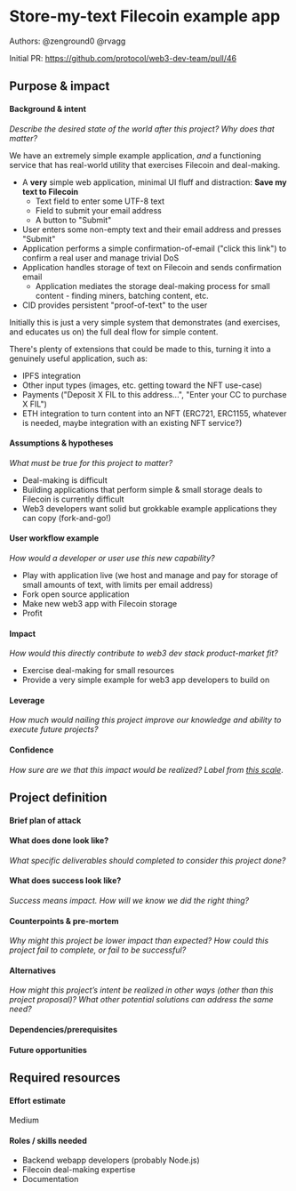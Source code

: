 # Store-my-text Filecoin example app

Authors: @zenground0 @rvagg

Initial PR: https://github.com/protocol/web3-dev-team/pull/46

## Purpose &amp; impact 

#### Background &amp; intent

_Describe the desired state of the world after this project? Why does that matter?_

We have an extremely simple example application, _and_ a functioning service that has real-world utility that exercises Filecoin and deal-making.

 * A **very** simple web application, minimal UI fluff and distraction: **Save my text to Filecoin**
   - Text field to enter some UTF-8 text
   - Field to submit your email address
   - A button to "Submit"
 * User enters some non-empty text and their email address and presses "Submit"
 * Application performs a simple confirmation-of-email ("click this link") to confirm a real user and manage trivial DoS
 * Application handles storage of text on Filecoin and sends confirmation email
   - Application mediates the storage deal-making process for small content - finding miners, batching content, etc.
 * CID provides persistent "proof-of-text" to the user

Initially this is just a very simple system that demonstrates (and exercises, and educates us on) the full deal flow for simple content.

There's plenty of extensions that could be made to this, turning it into a genuinely useful application, such as:

 * IPFS integration
 * Other input types (images, etc. getting toward the NFT use-case)
 * Payments ("Deposit X FIL to this address...", "Enter your CC to purchase X FIL")
 * ETH integration to turn content into an NFT (ERC721, ERC1155, whatever is needed, maybe integration with an existing NFT service?)

#### Assumptions &amp; hypotheses

_What must be true for this project to matter?_

 * Deal-making is difficult
 * Building applications that perform simple & small storage deals to Filecoin is currently difficult
 * Web3 developers want solid but grokkable example applications they can copy (fork-and-go!)

#### User workflow example

_How would a developer or user use this new capability?_

 * Play with application live (we host and manage and pay for storage of small amounts of text, with limits per email address)
 * Fork open source application
 * Make new web3 app with Filecoin storage
 * Profit

#### Impact

_How would this directly contribute to web3 dev stack product-market fit?_

 * Exercise deal-making for small resources
 * Provide a very simple example for web3 app developers to build on

#### Leverage

_How much would nailing this project improve our knowledge and ability to execute future projects?_

#### Confidence

_How sure are we that this impact would be realized? Label from [this scale](https://medium.com/@nimay/inside-product-introduction-to-feature-priority-using-ice-impact-confidence-ease-and-gist-5180434e5b15)_.


## Project definition

#### Brief plan of attack

<!--Briefly describe the milestones/steps/work needed for this project-->

#### What does done look like?

_What specific deliverables should completed to consider this project done?_

####  What does success look like?

_Success means impact. How will we know we did the right thing?_

<!--
Provide success criteria. These might include particular metrics, desired changes in the types of bug reports being filed, desired changes in qualitative user feedback (measured via surveys, etc), etc.
-->

#### Counterpoints &amp; pre-mortem

_Why might this project be lower impact than expected? How could this project fail to complete, or fail to be successful?_

#### Alternatives

_How might this project’s intent be realized in other ways (other than this project proposal)? What other potential solutions can address the same need?_

#### Dependencies/prerequisites

<!--List any other projects that are dependencies/prerequisites for this project that is being pitched.-->

#### Future opportunities

<!--What future projects/opportunities could this project enable?-->

## Required resources

#### Effort estimate

Medium

#### Roles / skills needed

 * Backend webapp developers (probably Node.js)
 * Filecoin deal-making expertise
 * Documentation
